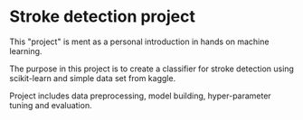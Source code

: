 # Stroke detection project

This "project" is ment as a personal introduction in hands on machine learning.

The purpose in this project is to create a classifier for stroke detection using scikit-learn and simple data set from kaggle.

Project includes data preprocessing, model building, hyper-parameter tuning and evaluation.

